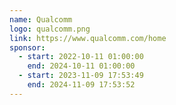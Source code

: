 ```yaml
---
name: Qualcomm
logo: qualcomm.png
link: https://www.qualcomm.com/home
sponsor:
  - start: 2022-10-11 01:00:00
    end: 2024-10-11 01:00:00
  - start: 2023-11-09 17:53:49
    end: 2024-11-09 17:53:52
---
```

